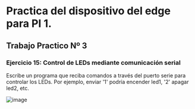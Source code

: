 # Practica del dispositivo del edge para PI 1.

## Trabajo Practico Nº 3

### Ejercicio 15: Control de LEDs mediante comunicación serial

Escribe un programa que reciba comandos a través del puerto serie para controlar los LEDs. Por ejemplo, enviar '1' podría encender led1, '2' apagar led2, etc.

![image](./assets/ejercicio15.PNG)
